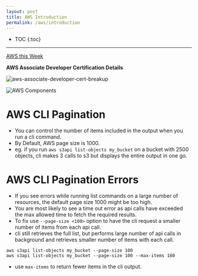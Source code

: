 ```yaml
---
layout: post
title: AWS Introduction
permalink: /aws/introduction
---
```


- TOC
{:toc}

---

[AWS this Week](https://www.youtube.com/playlist?list=PLI1_CQcV71RmeydXo-5K7DAxLsUX6SVhL)

**AWS Associate Developer Certification Details**

![aws-associate-developer-cert-breakup]({{site.cdn}}/aws/intro/aws-associate-developer-cert-breakup.png)

![AWS Components]({{site.cdn}}/aws/intro/aws-components.png)

# AWS CLI Pagination
- You can control the number of items included in the output when you run a cli command.
- By Default, AWS page size is 1000.
- eg. if you run `aws s3api list-objects my_bucket` on a bucket with 2500 objects, cli makes 3 calls to s3 but displays the entire output in one go.

# AWS CLI Pagination Errors
- If you see errors while running list commands on a large number of resources, the default page size 1000 might be too high.
- You are most likely to see a time out error as api calls have exceeded the max allowed time to fetch the required results.
- To fix use `--page-size <100>` option to have the cli request a smaller number of items from each api call.
- cli still retrieves the full list, but performs large number of api calls in background and retrieves smaller number of items with each call.
```
aws s3api list-objects my_bucket --page-size 100
aws s3api list-objects my_bucket --page-size 100 --max-items 180
```
- use `max-items` to return fewer items in the cli output.
